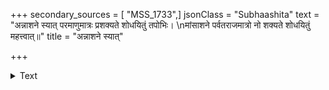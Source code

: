+++
secondary_sources = [ "MSS_1733",]
jsonClass = "Subhaashita"
text = "अन्नाशने स्यात् परमाणुमात्रः प्रशक्यते शोधयितुं तपोभिः।  \nमांसाशने पर्वतराजमात्रो नो शक्यते शोधयितुं महत्त्वात्॥"
title = "अन्नाशने स्यात्"

+++

<details><summary>Text</summary>

अन्नाशने स्यात् परमाणुमात्रः प्रशक्यते शोधयितुं तपोभिः।  
मांसाशने पर्वतराजमात्रो नो शक्यते शोधयितुं महत्त्वात्॥
</details>
